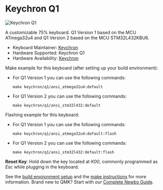 # Keychron Q1

![Keychron Q1](https://cdn.shopify.com/s/files/1/0059/0630/1017/t/5/assets/pf-c4a2d4d8--KeychronQ1QMKCustomMechanicalKeyboard7.jpeg?v=1628820823)

A customizable 75% keyboard.
Q1 Version 1 based on the MCU ATmega32u4 and Q1 Version 2 based on the MCU STM32L432KBU6.

* Keyboard Maintainer: [Keychron](https://github.com/keychron)
* Hardware Supported: Keychron Q1
* Hardware Availability: [Keychron](https://www.keychron.com)

Make example for this keyboard (after setting up your build environment):
- For Q1 Version 1 you can use the following commands:

    `make keychron/q1/ansi_atmega32u4:default`

- For Q1 Version 2 you can use the following commands:

    `make keychron/q1/ansi_stm32l432:default`

Flashing example for this keyboard:
- For Q1 Version 1 you can use the following commands:

    `make keychron/q1/ansi_atmega32u4:default:flash`

- For Q1 Version 2 you can use the following commands:

    `make keychron/q1/ansi_stm32l432:default:flash`

**Reset Key**: Hold down the key located at *K00*, commonly programmed as *Esc* while plugging in the keyboard.

See the [build environment setup](https://docs.qmk.fm/#/getting_started_build_tools) and the [make instructions](https://docs.qmk.fm/#/getting_started_make_guide) for more information. Brand new to QMK? Start with our [Complete Newbs Guide](https://docs.qmk.fm/#/newbs).
